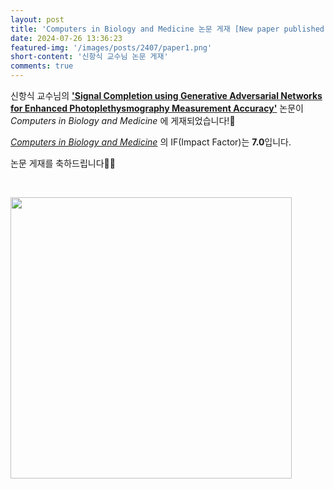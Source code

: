 ```yaml
---
layout: post
title: 'Computers in Biology and Medicine 논문 게재 [New paper published]'
date: 2024-07-26 13:36:23
featured-img: '/images/posts/2407/paper1.png'
short-content: '신항식 교수님 논문 게재'
comments: true
---
```


신항식 교수님의 [**'Signal Completion using Generative Adversarial Networks for Enhanced Photoplethysmography Measurement Accuracy'**](https://www.sciencedirect.com/science/article/pii/S0010482524010370) 논문이 _Computers in Biology and Medicine_ 에 게재되었습니다!🎊

[_Computers in Biology and Medicine_](https://www.sciencedirect.com/journal/computers-in-biology-and-medicine) 의 IF(Impact Factor)는 **7.0**입니다.

논문 게재를 축하드립니다🥳🎉

<br>

<span class="image featured"><img src="{{ site.baseurl }}/images/posts/2407/paper2.png" alt="" style='height: 450px; object-fit: contain;'></span>
